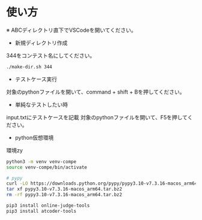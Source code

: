 # 使い方

※ ABCディレクトリ直下でVSCodeを開いてください。

- 新規ディレクトリ作成

344をコンテスト名にしてください。

```bash
./make-dir.sh 344
```

- テストケース実行

対象のpythonファイルを開いて、command + shift + Bを押してください。

- 単純なテストしたい時

input.txtにテストケースを記載
対象のpythonファイルを開いて、F5を押してください。


- python仮想環境

環境zy

```bash
python3 -m venv venv-compe
source venv-compe/bin/activate

# pypy
curl -LO https://downloads.python.org/pypy/pypy3.10-v7.3.16-macos_arm64.tar.bz2
tar xf pypy3.10-v7.3.16-macos_arm64.tar.bz2
rm -rf pypy3.10-v7.3.16-macos_arm64.tar.bz2

pip3 install online-judge-tools
pip3 install atcoder-tools
 ```
